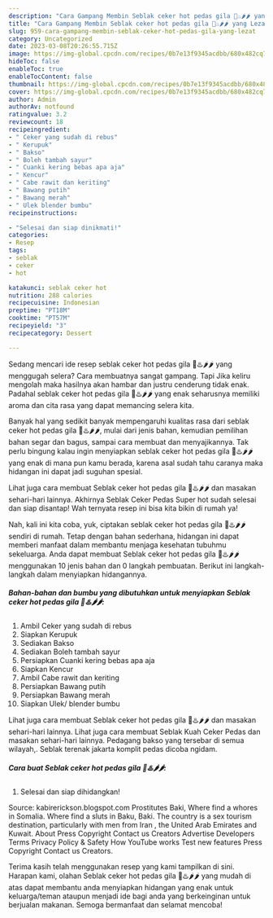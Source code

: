 ```yaml
---
description: "Cara Gampang Membin Seblak ceker hot pedas gila 🥵♨️🌶️🌶️ yang Lezat"
title: "Cara Gampang Membin Seblak ceker hot pedas gila 🥵♨️🌶️🌶️ yang Lezat"
slug: 959-cara-gampang-membin-seblak-ceker-hot-pedas-gila-yang-lezat
category: Uncategorized
date: 2023-03-08T20:26:55.715Z
image: https://img-global.cpcdn.com/recipes/0b7e13f9345acdbb/680x482cq70/seblak-ceker-hot-pedas-gila-foto-resep-utama.jpg
hideToc: false
enableToc: true
enableTocContent: false
thumbnail: https://img-global.cpcdn.com/recipes/0b7e13f9345acdbb/680x482cq70/seblak-ceker-hot-pedas-gila-foto-resep-utama.jpg
cover: https://img-global.cpcdn.com/recipes/0b7e13f9345acdbb/680x482cq70/seblak-ceker-hot-pedas-gila-foto-resep-utama.jpg
author: Admin
authorAv: notfound
ratingvalue: 3.2
reviewcount: 18
recipeingredient:
- " Ceker yang sudah di rebus"
- " Kerupuk"
- " Bakso"
- " Boleh tambah sayur"
- " Cuanki kering bebas apa aja"
- " Kencur"
- " Cabe rawit dan keriting"
- " Bawang putih"
- " Bawang merah"
- " Ulek blender bumbu"
recipeinstructions:

- "Selesai dan siap dinikmati!"
categories:
- Resep
tags:
- seblak
- ceker
- hot

katakunci: seblak ceker hot 
nutrition: 288 calories
recipecuisine: Indonesian
preptime: "PT18M"
cooktime: "PT57M"
recipeyield: "3"
recipecategory: Dessert

---
```



Sedang mencari ide resep seblak ceker hot pedas gila 🥵♨️🌶️🌶️ yang menggugah selera? Cara membuatnya sangat gampang. Tapi Jika keliru mengolah maka hasilnya akan hambar dan justru cenderung tidak enak. Padahal seblak ceker hot pedas gila 🥵♨️🌶️🌶️ yang enak seharusnya memiliki aroma dan cita rasa yang dapat memancing selera kita.


Banyak hal yang sedikit banyak mempengaruhi kualitas rasa dari seblak ceker hot pedas gila 🥵♨️🌶️🌶️, mulai dari jenis bahan, kemudian pemilihan bahan segar dan bagus, sampai cara membuat dan menyajikannya. Tak perlu bingung kalau ingin menyiapkan seblak ceker hot pedas gila 🥵♨️🌶️🌶️ yang enak di mana pun kamu berada, karena asal sudah tahu caranya maka hidangan ini dapat jadi suguhan spesial.

Lihat juga cara membuat Seblak ceker hot pedas gila 🥵♨️🌶️🌶️ dan masakan sehari-hari lainnya. Akhirnya Seblak Ceker Pedas Super hot sudah selesai dan siap disantap! Wah ternyata resep ini bisa kita bikin di rumah ya!


Nah, kali ini kita coba, yuk, ciptakan seblak ceker hot pedas gila 🥵♨️🌶️🌶️ sendiri di rumah. Tetap dengan bahan sederhana, hidangan ini dapat memberi manfaat dalam membantu menjaga kesehatan tubuhmu sekeluarga. Anda dapat membuat Seblak ceker hot pedas gila 🥵♨️🌶️🌶️ menggunakan 10 jenis bahan dan 0 langkah pembuatan. Berikut ini langkah-langkah dalam menyiapkan hidangannya.

<!--inarticleads1-->

##### Bahan-bahan dan bumbu yang dibutuhkan untuk menyiapkan Seblak ceker hot pedas gila 🥵♨️🌶️🌶️:

1. Ambil  Ceker yang sudah di rebus
1. Siapkan  Kerupuk
1. Sediakan  Bakso
1. Sediakan  Boleh tambah sayur
1. Persiapkan  Cuanki kering bebas apa aja
1. Siapkan  Kencur
1. Ambil  Cabe rawit dan keriting
1. Persiapkan  Bawang putih
1. Persiapkan  Bawang merah
1. Siapkan  Ulek/ blender bumbu


Lihat juga cara membuat Seblak ceker hot pedas gila 🥵♨️🌶️🌶️ dan masakan sehari-hari lainnya. Lihat juga cara membuat Seblak Kuah Ceker Pedas dan masakan sehari-hari lainnya. Pedagang bakso yang tersebar di semua wilayah,. Seblak terenak jakarta komplit pedas dicoba ngidam. 

<!--inarticleads2-->

##### Cara buat Seblak ceker hot pedas gila 🥵♨️🌶️🌶️:


1. Selesai dan siap dihidangkan!

Source: kabirerickson.blogspot.com Prostitutes Baki, Where find a whores in Somalia. Where find a sluts in Baku, Baki. The country is a sex tourism destination, particularly with men from Iran , the United Arab Emirates and Kuwait. About Press Copyright Contact us Creators Advertise Developers Terms Privacy Policy &amp; Safety How YouTube works Test new features Press Copyright Contact us Creators. 

Terima kasih telah menggunakan resep yang kami tampilkan di sini. Harapan kami, olahan Seblak ceker hot pedas gila 🥵♨️🌶️🌶️ yang mudah di atas dapat membantu anda menyiapkan hidangan yang enak untuk keluarga/teman ataupun menjadi ide bagi anda yang berkeinginan untuk berjualan makanan. Semoga bermanfaat dan selamat mencoba!
